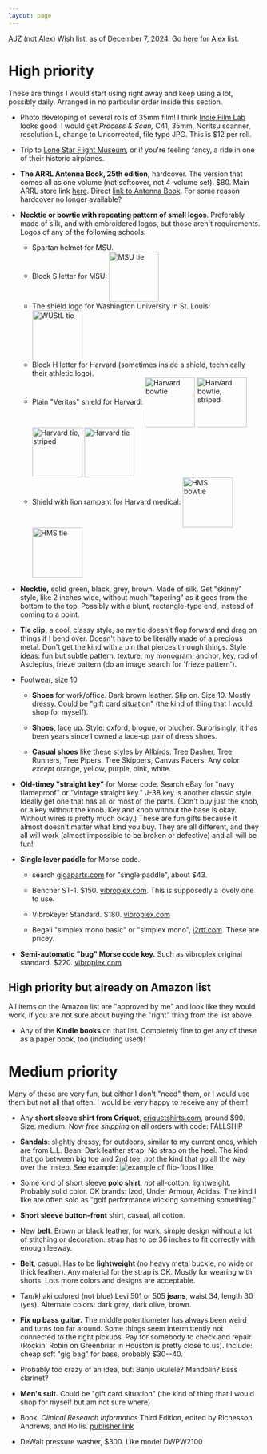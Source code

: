 ```yaml
---
layout: page
---
```


AJZ (not Alex) Wish list, as of December 7, 2024. Go
[here](/birthday-party/list-kid.html) for Alex list.

# High priority

These are things I would start using right away and keep using a lot,
possibly daily. Arranged in no particular order inside this section.

- Photo developing of several rolls of 35mm film! I think [Indie Film
  Lab](https://www.indiefilmlab.com/) looks good. I would get *Process
  & Scan,* C41, 35mm, Noritsu scanner, resolution L, change to
  Uncorrected, file type JPG. This is $12 per roll.

- Trip to [Lone Star Flight Museum](https://lonestarflight.org/), or
  if you're feeling fancy, a ride in one of their historic airplanes.

- **The ARRL Antenna Book, 25th edition,** hardcover. The version that
  comes all as one volume (not softcover, not 4-volume set). $80. Main
  ARRL store link [here](https://home.arrl.org/action/Shop/Store).
  Direct [link to Antenna
  Book](https://home.arrl.org/action/Store/Product-Details/productId/2012451093).
  For some reason hardcover no longer available?

- **Necktie or bowtie with repeating pattern of small logos**.
    Preferably made of silk, and with embroidered logos, but those
    aren't requirements. Logos of any of the following schools:
    - Spartan helmet for MSU.
    - Block S letter for MSU: <img style="vertical-align:middle" src="/birthday-party/ties/msu.jpg" alt="MSU tie" width="100"/>
    - The shield logo for Washington University in St. Louis: <img style="vertical-align:middle" src="/birthday-party/ties/wu.jpg" alt="WUStL tie" width="100"/>
    - Block H letter for Harvard (sometimes inside a shield, technically their athletic logo).
    - Plain "Veritas" shield for Harvard: <img style="vertical-align:middle" src="/birthday-party/ties/hu-b1.jpg" alt="Harvard bowtie" width="100"/> <img style="vertical-align:middle" src="/birthday-party/ties/hu-b2.jpg" alt="Harvard bowtie, striped" width="100"/> <img style="vertical-align:middle" src="/birthday-party/ties/hu-n1.jpg" alt="Harvard tie, striped" width="100"/> <img style="vertical-align:middle" src="/birthday-party/ties/hu-n2.jpg" alt="Harvard tie" width="100"/>
    - Shield with lion rampant for Harvard medical: <img style="vertical-align:middle" src="/birthday-party/ties/hm-b.jpg" alt="HMS bowtie" width="100"/> <img style="vertical-align:middle" src="/birthday-party/ties/hm-n.jpg" alt="HMS tie" width="100"/>

- **Necktie,** solid green, black, grey, brown. Made of silk. Get
  "skinny" style, like 2 inches wide, without much "tapering" as it
  goes from the bottom to the top. Possibly with a blunt,
  rectangle-type end, instead of coming to a point.

- **Tie clip,** a cool, classy style, so my tie doesn't flop forward
  and drag on things if I bend over. Doesn't have to be literally made
  of a precious metal. Don't get the kind with a pin that pierces
  through things. Style ideas: fun but subtle pattern, texture, my
  monogram, anchor, key, rod of Asclepius, frieze pattern (do an image
  search for 'frieze pattern').

- Footwear, size 10

    - **Shoes** for work/office. Dark brown leather. Slip on. Size 10.
      Mostly dressy. Could be "gift card situation" (the kind of thing
      that I would shop for myself).

    - **Shoes,** lace up. Style: oxford, brogue, or blucher.
      Surprisingly, it has been years since I owned a lace-up pair of
      dress shoes.

    - **Casual shoes** like these styles by
      [Allbirds](https://www.allbirds.com): Tree Dasher, Tree Runners,
      Tree Pipers, Tree Skippers, Canvas Pacers. Any color *except*
      orange, yellow, purple, pink, white.

- **Old-timey "straight key"** for Morse code. Search eBay for "navy
  flameproof" or "vintage straight key." J-38 key is another classic
  style. Ideally get one that has all or most of the parts. (Don't buy
  just the knob, or a key without the knob. Key and knob without the
  base is okay. Without wires is pretty much okay.) These are fun
  gifts because it almost doesn't matter what kind you buy. They are
  all different, and they all will work (almost impossible to be
  broken or defective) and all will be fun!

- **Single lever paddle** for Morse code.

    - search [gigaparts.com](https://www.gigaparts.com) for "single
      paddle", about $43.
    
    - Bencher ST-1. $150. [vibroplex.com](https://vibroplex.com). This
      is supposedly a lovely one to use.
    
    - Vibrokeyer Standard. $180.
      [vibroplex.com](https://vibroplex.com)
    
    - Begali "simplex mono basic" or "simplex mono",
      [i2rtf.com](https://i2rtf.com). These are pricey.

- **Semi-automatic "bug" Morse code key.** Such as vibroplex original
  standard. $220. [vibroplex.com](https://vibroplex.com)




## High priority but already on Amazon list

All items on the Amazon list are "approved by me" and look like they
would work, if you are not sure about buying the "right" thing from
the list above.

- Any of the **Kindle books** on that list. Completely fine to get any
  of these as a paper book, too (including used)!




# Medium priority

Many of these are very fun, but either I don't "need" them, or I would
use them but not all that often. I would be very happy to receive any
of them!

- Any **short sleeve shirt from Criquet**,
  [criquetshirts.com](https://criquetshirts.com), around $90. Size:
  medium. Now *free shipping* on all orders with code: FALLSHIP

- **Sandals**: slightly dressy, for outdoors, similar to my current
  ones, which are from L.L. Bean. Dark leather strap. No strap on the
  heel. The kind that go between big toe and 2nd toe, *not* the kind
  that go all the way over the instep. See example: ![example of
  flip-flops I like](/birthday-party/flipflop.jpg)

- Some kind of short sleeve **polo shirt**, *not* all-cotton,
  lightweight. Probably solid color. OK brands: Izod, Under Armour,
  Adidas. The kind I like are often sold as "golf performance wicking
  something something."

- **Short sleeve button-front** shirt, casual, all cotton.

- New **belt**. Brown or black leather, for work. simple design
  without a lot of stitching or decoration. strap has to be 36 inches
  to fit correctly with enough leeway.

- **Belt**, casual. Has to be **lightweight** (no heavy metal buckle,
  no wide or thick leather). Any material for the strap is OK. Mostly
  for wearing with shorts. Lots more colors and designs are
  acceptable.

- Tan/khaki colored (not blue) Levi 501 or 505 **jeans**, waist 34,
  length 30 (yes). Alternate colors: dark grey, dark olive, brown.

- **Fix up bass guitar.** The middle potentiometer has always been
  weird and turns too far around. Some things seem intermittently not
  connected to the right pickups. Pay for somebody to check and repair
  (Rockin' Robin on Greenbriar in Houston is pretty close to us).
  Include: cheap soft "gig bag" for bass, probably $30--40.

- Probably too crazy of an idea, but: Banjo ukulele? Mandolin? Bass
  clarinet?

- **Men's suit.** Could be "gift card situation" (the kind of thing
  that I would shop for myself but am not sure where)

- Book, *Clinical Research Informatics* Third Edition, edited by
  Richesson, Andrews, and Hollis. [publisher
  link](https://link.springer.com/book/10.1007/978-3-031-27173-1)

- DeWalt pressure washer, $300. Like model DWPW2100
